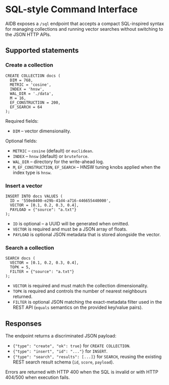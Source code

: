 # SQL-style Command Interface

AIDB exposes a `/sql` endpoint that accepts a compact SQL-inspired syntax for
managing collections and running vector searches without switching to the JSON
HTTP APIs.

## Supported statements

### Create a collection

```
CREATE COLLECTION docs (
  DIM = 768,
  METRIC = 'cosine',
  INDEX = 'hnsw',
  WAL_DIR = './data',
  M = 16,
  EF_CONSTRUCTION = 200,
  EF_SEARCH = 64
);
```

Required fields:

- `DIM` – vector dimensionality.

Optional fields:

- `METRIC` – `cosine` (default) or `euclidean`.
- `INDEX` – `hnsw` (default) or `bruteforce`.
- `WAL_DIR` – directory for the write-ahead log.
- `M`, `EF_CONSTRUCTION`, `EF_SEARCH` – HNSW tuning knobs applied when the
  index type is `hnsw`.

### Insert a vector

```
INSERT INTO docs VALUES (
  ID = '550e8400-e29b-41d4-a716-446655440000',
  VECTOR = [0.1, 0.2, 0.3, 0.4],
  PAYLOAD = {"source": "a.txt"}
);
```

- `ID` is optional – a UUID will be generated when omitted.
- `VECTOR` is required and must be a JSON array of floats.
- `PAYLOAD` is optional JSON metadata that is stored alongside the vector.

### Search a collection

```
SEARCH docs (
  VECTOR = [0.1, 0.2, 0.3, 0.4],
  TOPK = 5,
  FILTER = {"source": "a.txt"}
);
```

- `VECTOR` is required and must match the collection dimensionality.
- `TOPK` is required and controls the number of nearest neighbours returned.
- `FILTER` is optional JSON matching the exact-metadata filter used in the REST
  API (`equals` semantics on the provided key/value pairs).

## Responses

The endpoint returns a discriminated JSON payload:

- `{"type": "create", "ok": true}` for `CREATE COLLECTION`.
- `{"type": "insert", "id": "..."}` for `INSERT`.
- `{"type": "search", "results": [...]}` for `SEARCH`, reusing the existing
  REST search result schema (`id`, `score`, `payload`).

Errors are returned with HTTP 400 when the SQL is invalid or with HTTP 404/500
when execution fails.
